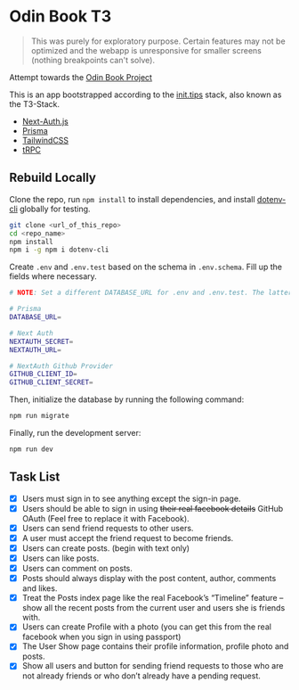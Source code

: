 # Odin Book T3

> This was purely for exploratory purpose. Certain features may not be optimized and the webapp is unresponsive for smaller screens (nothing breakpoints can't solve).

Attempt towards the [Odin Book Project](https://www.theodinproject.com/lessons/nodejs-odin-book)

This is an app bootstrapped according to the [init.tips](https://init.tips) stack, also known as the T3-Stack.

- [Next-Auth.js](https://next-auth.js.org)
- [Prisma](https://prisma.io)
- [TailwindCSS](https://tailwindcss.com)
- [tRPC](https://trpc.io)

## Rebuild Locally


Clone the repo, run `npm install` to install dependencies, and install [dotenv-cli](https://www.npmjs.com/package/dotenv-cli) globally for testing.

```bash
git clone <url_of_this_repo>
cd <repo_name>
npm install
npm i -g npm i dotenv-cli
```

Create `.env` and `.env.test` based on the schema in `.env.schema`. Fill up the fields where necessary.

```bash
# NOTE: Set a different DATABASE_URL for .env and .env.test. The latter will be used for testing.

# Prisma
DATABASE_URL=

# Next Auth
NEXTAUTH_SECRET=
NEXTAUTH_URL=

# NextAuth Github Provider
GITHUB_CLIENT_ID=
GITHUB_CLIENT_SECRET=
```

Then, initialize the database by running the following command:

```bash
npm run migrate
```

Finally, run the development server:

```bash
npm run dev
```

## Task List

- [x]  Users must sign in to see anything except the sign-in page.
- [x]  Users should be able to sign in using ~~their real facebook details~~ GitHub OAuth (Feel free to replace it with Facebook).
- [x]  Users can send friend requests to other users.
- [x]  A user must accept the friend request to become friends.
- [x]  Users can create posts. (begin with text only)
- [x]  Users can like posts.
- [x]  Users can comment on posts.
- [x]  Posts should always display with the post content, author, comments and likes.
- [x]  Treat the Posts index page like the real Facebook’s “Timeline” feature – show all the recent posts from the current user and users she is friends with.
- [x]  Users can create Profile with a photo (you can get this from the real facebook when you sign in using passport)
- [x]  The User Show page contains their profile information, profile photo and posts.
- [x]  Show all users and button for sending friend requests to those who are not already friends or who don’t already have a pending request.
